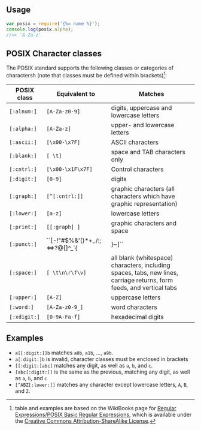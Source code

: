 ## Usage

```js
var posix = require('{%= name %}');
console.log(posix.alpha);
//=> 'A-Za-z'
```

## POSIX Character classes

The POSIX standard supports the following classes or categories of charactersh (note that classes must be defined within brackets)[^wiki]:

| **POSIX class** | **Equivalent to** | **Matches** |
| --- | --- | --- |
| `[:alnum:]`  | `[A-Za-z0-9]`          | digits, uppercase and lowercase letters |
| `[:alpha:]`  | `[A-Za-z]`             | upper- and lowercase letters |
| `[:ascii:]`  | `[\x00-\x7F]`          | ASCII characters |
| `[:blank:]`  | `[ \t]`                | space and TAB characters only |
| `[:cntrl:]`  | `[\x00-\x1F\x7F]`   | Control characters |
| `[:digit:]`  | `[0-9]`                | digits |
| `[:graph:]`  | `[^[:cntrl:]]`         | graphic characters (all characters which have graphic representation) |
| `[:lower:]`  | `[a-z]`                | lowercase letters |
| `[:print:]`  | `[[:graph] ]`          | graphic characters and space |
| `[:punct:]`  | ``[-!"#$%&\'()\*+,./:;<=>?@[\]^_`{|}~]`` | all punctuation characters (all graphic characters except letters and digits) |
| `[:space:]`  | `[ \t\n\r\f\v]`        | all blank (whitespace) characters, including spaces, tabs, new lines, carriage returns, form feeds, and vertical tabs |
| `[:upper:]`  | `[A-Z]`                | uppercase letters |
| `[:word:]`   | `[A-Za-z0-9_]`         | word characters |
| `[:xdigit:]` | `[0-9A-Fa-f]`          | hexadecimal digits |

## Examples

- `a[[:digit:]]b` matches `a0b`, `a1b`, ..., `a9b`.
- `a[:digit:]b` is invalid, character classes must be enclosed in brackets
- `[[:digit:]abc]` matches any digit, as well as `a`, `b`, and `c`.
- `[abc[:digit:]]` is the same as the previous, matching any digit, as well as `a`, `b`, and `c`
- `[^ABZ[:lower:]]` matches any character except lowercase letters, `A`, `B`, and `Z`.

[^wiki]: table and examples are based on the WikiBooks page for [Regular Expressions/POSIX Basic Regular Expressions][wiki], which is available under the [Creative Commons Attribution-ShareAlike License][license]. 

[wiki]: https://en.wikibooks.org/wiki/Regular_Expressions/POSIX_Basic_Regular_Expressions
[license]: https://creativecommons.org/licenses/by-sa/3.0/
